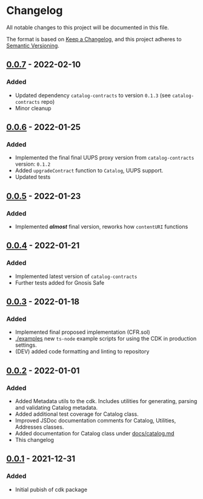 # Changelog

All notable changes to this project will be documented in this file.

The format is based on [Keep a Changelog](https://keepachangelog.com/en/1.0.0/),
and this project adheres to [Semantic Versioning](https://semver.org/spec/v2.0.0.html).

## [0.0.7] - 2022-02-10

### Added

- Updated dependency `catalog-contracts` to version `0.1.3` (see `catalog-contracts` repo)
- Minor cleanup

## [0.0.6] - 2022-01-25

### Added

- Implemented the final final UUPS proxy version from `catalog-contracts` version: `0.1.2`
- Added `upgradeContract` function to `Catalog`, UUPS support.
- Updated tests

## [0.0.5] - 2022-01-23

### Added

- Implemented **_almost_** final version, reworks how `contentURI` functions

## [0.0.4] - 2022-01-21

### Added

- Implemented latest version of `catalog-contracts`
- Further tests added for Gnosis Safe

## [0.0.3] - 2022-01-18

### Added

- Implemented final proposed implementation (CFR.sol)
- [./examples](./examples) new `ts-node` example scripts for using the CDK in production settings.
- (DEV) added code formatting and linting to repository

## [0.0.2] - 2022-01-01

### Added

- Added Metadata utils to the cdk. Includes utilities for generating, parsing and validating Catalog metadata.
- Added additional test coverage for Catalog class.
- Improved JSDoc documentation comments for Catalog, Utilities, Addresses classes.
- Added documentation for Catalog class under [docs/catalog.md](docs/catalog.md)
- This changelog

## [0.0.1] - 2021-12-31

### Added

- Initial pubish of cdk package

[0.0.7]: https://github.com/catalogworks/cdk/packages/1173720?version=0.0.7
[0.0.6]: https://github.com/catalogworks/cdk/packages/1173720?version=0.0.6
[0.0.5]: https://github.com/catalogworks/cdk/packages/1173720?version=0.0.5
[0.0.4]: https://github.com/catalogworks/cdk/packages/1173720?version=0.0.4
[0.0.3]: https://github.com/catalogworks/cdk/packages/1173720?version=0.0.3
[0.0.2]: https://github.com/catalogworks/cdk/packages/1173720?version=0.0.2
[0.0.1]: https://github.com/catalogworks/cdk/packages/1173720?version=0.0.1
